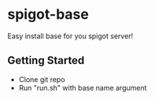 # spigot-base
Easy install base for you spigot server!

## Getting Started

+ Clone git repo
+ Run "run.sh" with base name argument
